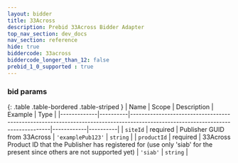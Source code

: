 ```yaml
---
layout: bidder
title: 33Across
description: Prebid 33Across Bidder Adapter
top_nav_section: dev_docs
nav_section: reference
hide: true
biddercode: 33across
biddercode_longer_than_12: false
prebid_1_0_supported : true
---
```



### bid params

{: .table .table-bordered .table-striped }
| Name        | Scope    | Description                                                                                                                    | Example    | Type     |
|-------------|----------|--------------------------------------------------------------------------------------------------------------------------------|------------|----------|
| `siteId`    | required | Publisher  GUID from 33Across                                                                                                  | `'examplePub123'` | `string` |
| `productId` | required | 33Across Product ID that the Publisher has registered for (use only 'siab' for the present since others are not supported yet) | `'siab'`   | `string` |

